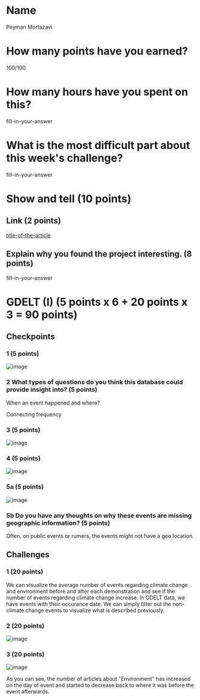 # Name

Peyman Mortazavi

# How many points have you earned?

100/100

# How many hours have you spent on this?

fill-in-your-answer

# What is the most difficult part about this week's challenge?

fill-in-your-answer

# Show and tell (10 points)

## Link (2 points)

[title-of-the-article](http://link-to-an-article-using_data_to_solve_a_social_problem)

## Explain why you found the project interesting. (8 points)

fill-in-your-answer

# GDELT (I) (5 points x 6 + 20 points x 3 = 90 points)

## Checkpoints

### 1 (5 points)

![image](image.png?raw=true)

### 2 What types of questions do you think this database could provide insight into? (5 points)

When an event happened and where?

Connecting frequency

### 3 (5 points)

![image](image.png?raw=true)

### 4 (5 points)

![image](image.png?raw=true)

### 5a (5 points)

![image](image.png?raw=true)

### 5b Do you have any thoughts on why these events are missing geographic information? (5 points)

Often, on public events or rumers, the events might not have a geo location.

## Challenges

### 1 (20 points)
We can visualize the average number of events regarding climate change and environment before and after each demonstration and see if the number of events regarding climate change increase. In GDELT data, we have events with their occurance date. We can simply filter out the non-climate change events to visualize what is described previously.

### 2 (20 points)

![image](image.png?raw=true)

### 3 (20 points)

![image](image.png?raw=true)

As you can see, the number of articles about "Environment" has increased on the day of event and started to decrease back to where it was before the event afterwards.
